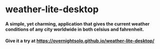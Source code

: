 # weather-lite-desktop

#### A simple, yet charming, application that gives the current weather conditions of any city worldwide in both celsius and fahrenheit.

#### Give it a try at https://overnightsolo.github.io/weather-lite-desktop/
